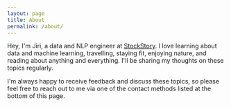 ```yaml
---
layout: page
title: About
permalink: /about/
---
```


Hey, I'm Jiri, a data and NLP engineer at [StockStory](https://stockstory.org/). 
I love learning about data and machine learning, travelling, staying fit, enjoying nature, and reading about anything and everything. 
I'll be sharing my thoughts on these topics regularly.

I'm always happy to receive feedback and discuss these topics, so please feel free to reach out to me via one of the contact methods listed at the bottom of this page.


